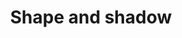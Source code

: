 ---
category: Brand
title: Shape and shadow
description: Box shadows create depth that assists in understanding the layout of an interface. Rounded corners work well aesthetically with box shadows, and reflect the rounded design language of the Texas Children's brand.
---